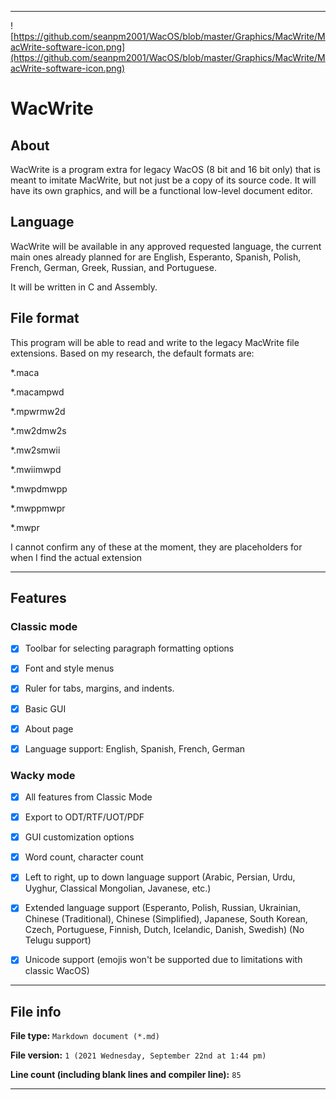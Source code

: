 
***

![https://github.com/seanpm2001/WacOS/blob/master/Graphics/MacWrite/MacWrite-software-icon.png](https://github.com/seanpm2001/WacOS/blob/master/Graphics/MacWrite/MacWrite-software-icon.png)

# WacWrite

## About

WacWrite is a program extra for legacy WacOS (8 bit and 16 bit only) that is meant to imitate MacWrite, but not just be a copy of its source code. It will have its own graphics, and will be a functional low-level document editor.

## Language

WacWrite will be available in any approved requested language, the current main ones already planned for are English, Esperanto, Spanish, Polish, French, German, Greek, Russian, and Portuguese.

It will be written in C and Assembly.

## File format

This program will be able to read and write to the legacy MacWrite file extensions. Based on my research, the default formats are:

*.maca 

*.macampwd

*.mpwrmw2d

*.mw2dmw2s

*.mw2smwii

*.mwiimwpd 

*.mwpdmwpp

*.mwppmwpr

*.mwpr

I cannot confirm any of these at the moment, they are placeholders for when I find the actual extension

***

## Features

### Classic mode

- [x] Toolbar for selecting paragraph formatting options

- [x] Font and style menus

- [x]  Ruler for tabs, margins, and indents. 

- [x] Basic GUI

- [x] About page

- [x] Language support: English, Spanish, French, German

### Wacky mode

- [x] All features from Classic Mode

- [x] Export to ODT/RTF/UOT/PDF

- [x] GUI customization options

- [x] Word count, character count

- [x] Left to right, up to down language support (Arabic, Persian, Urdu, Uyghur, Classical Mongolian, Javanese, etc.)

- [x] Extended language support (Esperanto, Polish, Russian, Ukrainian, Chinese (Traditional), Chinese (Simplified), Japanese, South Korean, Czech, Portuguese, Finnish, Dutch, Icelandic, Danish, Swedish) (No Telugu support)

- [x] Unicode support (emojis won't be supported due to limitations with classic WacOS)

***

## File info

**File type:** `Markdown document (*.md)`

**File version:** `1 (2021 Wednesday, September 22nd at 1:44 pm)`

**Line count (including blank lines and compiler line):** `85`

***
